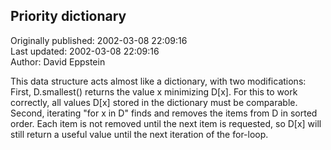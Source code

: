 ## Priority dictionary  
Originally published: 2002-03-08 22:09:16  
Last updated: 2002-03-08 22:09:16  
Author: David Eppstein  
  
This data structure acts almost like a dictionary, with two modifications: First, D.smallest() returns the value x minimizing D[x].  For this to work correctly, all values D[x] stored in the dictionary must be comparable. Second, iterating "for x in D" finds and removes the items from D in sorted order. Each item is not removed until the next item is requested, so D[x] will still return a useful value until the next iteration of the for-loop.
